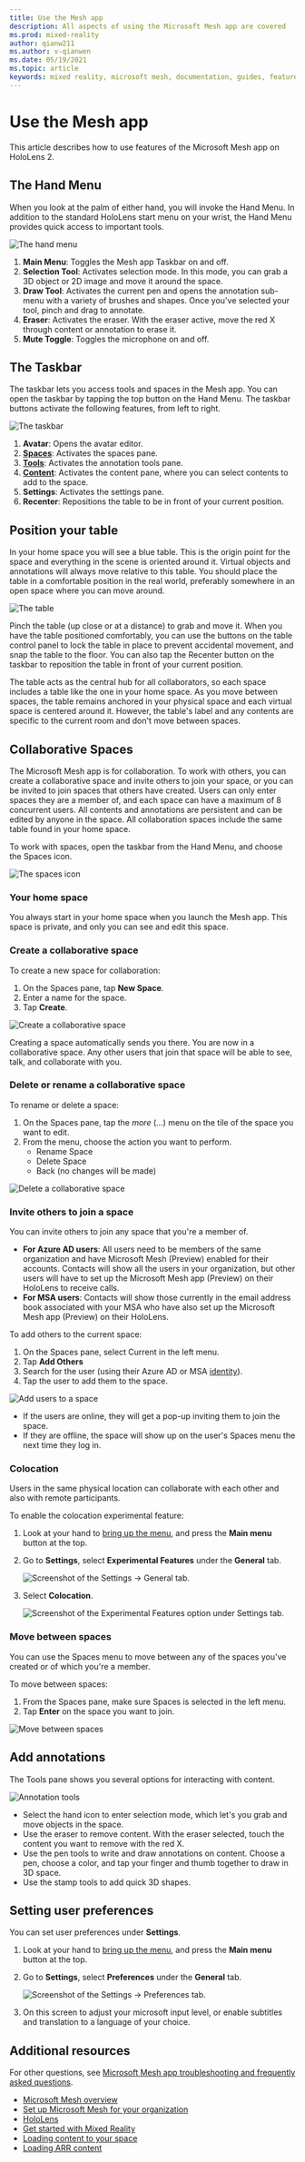 ```yaml
---
title: Use the Mesh app
description: All aspects of using the Microsoft Mesh app are covered
ms.prod: mixed-reality
author: qianw211
ms.author: v-qianwen
ms.date: 05/19/2021
ms.topic: article
keywords: mixed reality, microsoft mesh, documentation, guides, features, holograms, spaces
---
```


# Use the Mesh app
This article describes how to use features of the Microsoft Mesh app on HoloLens 2.
## The Hand Menu

When you look at the palm of either hand, you will invoke the Hand Menu. In addition to the standard HoloLens start menu on your wrist, the Hand Menu provides quick access to important tools.

![The hand menu](\media\hand-menu.png)

1. **Main Menu**: Toggles the Mesh app Taskbar on and off.
1. **Selection Tool**: Activates selection mode. In this mode, you can grab a 3D object or 2D image and move it around the space.
1. **Draw Tool**: Activates the current pen and opens the annotation sub-menu with a variety of brushes and shapes. Once you've selected your tool, pinch and drag to annotate.
1. **Eraser**: Activates the eraser. With the eraser active, move the red X through content or annotation to erase it.
1. **Mute Toggle**: Toggles the microphone on and off.

## The Taskbar

The taskbar lets you access tools and spaces in the Mesh app. You can open the taskbar by tapping the top button on the Hand Menu. The taskbar buttons activate the following features, from left to right.

![The taskbar](\media\taskbar.png)

1. **Avatar**: Opens the avatar editor.
1. [**Spaces**](#collaborative-spaces): Activates the spaces pane.
1. [**Tools**](#add-annotations): Activates the annotation tools pane.
1. [**Content**](./import-content.md): Activates the content pane, where you can select contents to add to the space.
1. **Settings**: Activates the settings pane.
1. **Recenter**: Repositions the table to be in front of your current position.

## Position your table

In your home space you will see a blue table. This is the origin point for the space and everything in the scene is oriented around it. Virtual objects and annotations will always move relative to this table. You should place the table in a comfortable position in the real world, preferably somewhere in an open space where you can move around.

![The table](\media\table.png)

Pinch the table (up close or at a distance) to grab and move it. When you have the table positioned comfortably, you can use the buttons on the table control panel to lock the table in place to prevent accidental movement, and snap the table to the floor. You can also tap the Recenter button on the taskbar to reposition the table in front of your current position.

The table acts as the central hub for all collaborators, so each space includes a table like the one in your home space. As you move between spaces, the table remains anchored in your physical space and each virtual space is centered around it. However, the table's label and any contents are specific to the current room and don't move between spaces.

## Collaborative Spaces

The Microsoft Mesh app is for collaboration. To work with others, you can create a collaborative space and invite others to join your space, or you can be invited to join spaces that others have created. Users can only enter spaces they are a member of, and each space can have a maximum of 8 concurrent users. All contents and annotations are persistent and can be edited by anyone in the space. All collaboration spaces include the same table found in your home space.

To work with spaces, open the taskbar from the Hand Menu, and choose the Spaces icon.

![The spaces icon](\media\spaces-pane.png)

### Your home space

You always start in your home space when you launch the Mesh app. This space is private, and only you can see and edit this space.

### Create a collaborative space

To create a new space for collaboration:

1. On the Spaces pane, tap **New Space**.
1. Enter a name for the space.
1. Tap **Create**.

![Create a collaborative space](\media\create-space.png)

Creating a space automatically sends you there. You are now in a collaborative space. Any other users that join that space will be able to see, talk, and collaborate with you.

### Delete or rename a collaborative space

To rename or delete a space:

1. On the Spaces pane, tap the _more_ (...) menu on the tile of the space you want to edit.
1. From the menu, choose the action you want to perform.
    - Rename Space
    - Delete Space
    - Back (no changes will be made)

![Delete a collaborative space](\media\manage-space.png)

### Invite others to join a space

You can invite others to join any space that you're a member of.

- **For Azure AD users**: All users need to be members of the same organization and have Microsoft Mesh (Preview) enabled for their accounts. Contacts will show all the users in your organization, but other users will have to set up the Microsoft Mesh app (Preview) on their HoloLens to receive calls.
- **For MSA users**: Contacts will show those currently in the email address book associated with your MSA who have also set up the Microsoft Mesh app (Preview) on their HoloLens.

To add others to the current space:

1. On the Spaces pane, select Current in the left menu.
1. Tap **Add Others**
1. Search for the user (using their Azure AD or MSA [identity](/hololens/hololens-identity)).
1. Tap the user to add them to the space.

![Add users to a space](\media\add-users.png)

- If the users are online, they will get a pop-up inviting them to join the space.
- If they are offline, the space will show up on the user's Spaces menu the next time they log in.

### Colocation

Users in the same physical location can collaborate with each other and also with remote participants.

To enable the colocation experimental feature:

1. Look at your hand to [bring up the menu](use-mesh.md#the-hand-menu), and press the **Main menu** button at the top.

1. Go to **Settings**, select **Experimental Features** under the **General** tab.

    ![Screenshot of the **Settings -> General** tab.](media\settings-general.jpg)

1. Select **Colocation**.

    ![Screenshot of the **Experimental Features** option under **Settings** tab.](media\colocation.jpg)

### Move between spaces

You can use the Spaces menu to move between any of the spaces you've created or of which you're a member.

To move between spaces:

1. From the Spaces pane, make sure Spaces is selected in the left menu.
1. Tap **Enter** on the space you want to join.

![Move between spaces](\media\switch-space.png)

## Add annotations

The Tools pane shows you several options for interacting with content.

![Annotation tools](\media\tools-pane.png)

- Select the hand icon to enter selection mode, which let's you grab and move objects in the space.
- Use the eraser to remove content. With the eraser selected, touch the content you want to remove with the red X.
- Use the pen tools to write and draw annotations on content. Choose a pen, choose a color, and tap your finger and thumb together to draw in 3D space.
- Use the stamp tools to add quick 3D shapes.

## Setting user preferences

You can set user preferences under **Settings**.

1. Look at your hand to [bring up the menu](use-mesh.md#the-hand-menu), and press the **Main menu** button at the top.

1. Go to **Settings**, select **Preferences** under the **General** tab.

    ![Screenshot of the **Settings -> Preferences** tab.](media\settings-preferences.jpg)

1. On this screen to adjust your microsoft input level, or enable subtitles and translation to a language of your choice.

## Additional resources

For other questions, see [Microsoft Mesh app troubleshooting and frequently asked questions](faq.md).

- [Microsoft Mesh overview](../overview.md)
- [Set up Microsoft Mesh for your organization](../provisioning.md)
- [HoloLens](/hololens/)
- [Get started with Mixed Reality](/windows/mixed-reality/discover/get-started-with-mr)
- [Loading content to your space](import-content.md)
- [Loading ARR content](arr-content.md)
